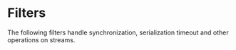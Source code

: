 # Filters 

The following filters handle synchronization, serialization  timeout and other operations on streams. 

```{doxygenfunction} icey::any
```

```{doxygenfunction} icey::synchronize_approx_time
```

```{doxygenstruct} icey::Buffer
```

```{doxygenclass} icey::SynchronizerStream
```

```{doxygenstruct} icey::SynchronizerStreamImpl
```

```{doxygenstruct} icey::TransformSynchronizer
```

```{doxygenstruct} icey::TransformSynchronizerImpl
```

```{doxygenstruct} icey::TimeoutFilter
```

```{doxygenstruct} icey::SimpleFilterAdapter
```

